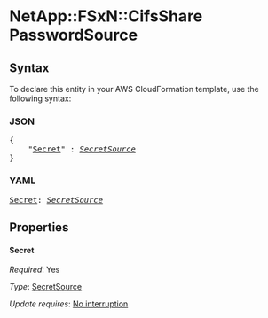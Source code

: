 # NetApp::FSxN::CifsShare PasswordSource

## Syntax

To declare this entity in your AWS CloudFormation template, use the following syntax:

### JSON

<pre>
{
    "<a href="#secret" title="Secret">Secret</a>" : <i><a href="secretsource.md">SecretSource</a></i>
}
</pre>

### YAML

<pre>
<a href="#secret" title="Secret">Secret</a>: <i><a href="secretsource.md">SecretSource</a></i>
</pre>

## Properties

#### Secret

_Required_: Yes

_Type_: <a href="secretsource.md">SecretSource</a>

_Update requires_: [No interruption](https://docs.aws.amazon.com/AWSCloudFormation/latest/UserGuide/using-cfn-updating-stacks-update-behaviors.html#update-no-interrupt)

